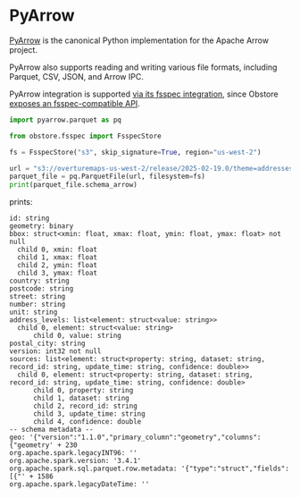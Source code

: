 # PyArrow

[PyArrow](https://arrow.apache.org/docs/python/index.html) is the canonical Python implementation for the Apache Arrow project.

PyArrow also supports reading and writing various file formats, including Parquet, CSV, JSON, and Arrow IPC.

PyArrow integration is supported [via its fsspec integration](https://arrow.apache.org/docs/python/filesystems.html#using-fsspec-compatible-filesystems-with-arrow), since Obstore [exposes an fsspec-compatible API](../integrations/fsspec.md).

```py
import pyarrow.parquet as pq

from obstore.fsspec import FsspecStore

fs = FsspecStore("s3", skip_signature=True, region="us-west-2")

url = "s3://overturemaps-us-west-2/release/2025-02-19.0/theme=addresses/type=address/part-00010-e084a2d7-fea9-41e5-a56f-e638a3307547-c000.zstd.parquet"
parquet_file = pq.ParquetFile(url, filesystem=fs)
print(parquet_file.schema_arrow)
```
prints:
```
id: string
geometry: binary
bbox: struct<xmin: float, xmax: float, ymin: float, ymax: float> not null
  child 0, xmin: float
  child 1, xmax: float
  child 2, ymin: float
  child 3, ymax: float
country: string
postcode: string
street: string
number: string
unit: string
address_levels: list<element: struct<value: string>>
  child 0, element: struct<value: string>
      child 0, value: string
postal_city: string
version: int32 not null
sources: list<element: struct<property: string, dataset: string, record_id: string, update_time: string, confidence: double>>
  child 0, element: struct<property: string, dataset: string, record_id: string, update_time: string, confidence: double>
      child 0, property: string
      child 1, dataset: string
      child 2, record_id: string
      child 3, update_time: string
      child 4, confidence: double
-- schema metadata --
geo: '{"version":"1.1.0","primary_column":"geometry","columns":{"geometry' + 230
org.apache.spark.legacyINT96: ''
org.apache.spark.version: '3.4.1'
org.apache.spark.sql.parquet.row.metadata: '{"type":"struct","fields":[{"' + 1586
org.apache.spark.legacyDateTime: ''
```
